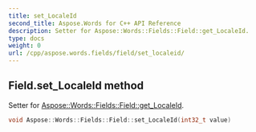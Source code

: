 ```yaml
---
title: set_LocaleId
second_title: Aspose.Words for C++ API Reference
description: Setter for Aspose::Words::Fields::Field::get_LocaleId. 
type: docs
weight: 0
url: /cpp/aspose.words.fields/field/set_localeid/
---
```

## Field.set_LocaleId method


Setter for [Aspose::Words::Fields::Field::get_LocaleId](../get_localeid/).

```cpp
void Aspose::Words::Fields::Field::set_LocaleId(int32_t value)
```

